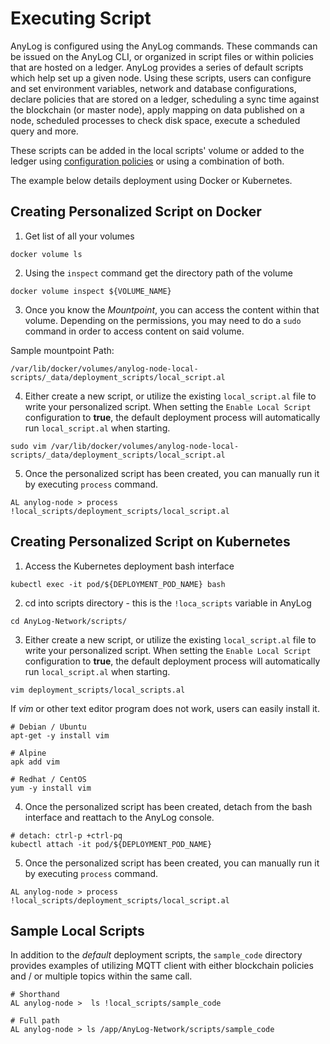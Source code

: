 # Executing Script

AnyLog is configured using the AnyLog commands. These commands can be issued on the AnyLog CLI, or organized in script 
files or within policies that are hosted on a ledger.
AnyLog provides a series of default scripts which help set up a given node. 
Using these scripts, users can configure and set environment variables, network and database configurations, 
declare policies that are stored on a ledger, scheduling a sync time against the blockchain (or master node), 
apply mapping on data published on a node, scheduled processes to check disk space, execute a scheduled query and more.   

These scripts can be added in the local scripts' volume or added to the ledger using 
[configuration policies](../policies.md#configuration-policies) or using a combination of both.

The example below details deployment using Docker or Kubernetes.

## Creating Personalized Script on Docker
1. Get list of all your volumes
```shell
docker volume ls 
```

2. Using the `inspect` command get the directory path of the volume
```shell 
docker volume inspect ${VOLUME_NAME}
```

3. Once you know the _Mountpoint_, you can access the content within that volume. Depending on the permissions, 
you may need to do a `sudo` command in order to access content on said volume.

Sample mountpoint Path: 
```shell
/var/lib/docker/volumes/anylog-node-local-scripts/_data/deployment_scripts/local_script.al
```

4. Either create a new script, or utilize the existing `local_script.al` file to write your personalized script. 
When setting the `Enable Local Script` configuration to **true**, the default deployment process will automatically run
`local_script.al` when starting. 
```shell 
sudo vim /var/lib/docker/volumes/anylog-node-local-scripts/_data/deployment_scripts/local_script.al
```

5. Once the personalized script has been created, you can manually run it by executing `process` command.
```shell
AL anylog-node > process !local_scripts/deployment_scripts/local_script.al
```

## Creating Personalized Script on Kubernetes
1. Access the Kubernetes deployment bash interface  
```shell
kubectl exec -it pod/${DEPLOYMENT_POD_NAME} bash
```

2. cd into scripts directory - this is the `!loca_scripts` variable in AnyLog 
```shell 
cd AnyLog-Network/scripts/
```

3. Either create a new script, or utilize the existing `local_script.al` file to write your personalized script. 
When setting the `Enable Local Script` configuration to **true**, the default deployment process will automatically run
`local_script.al` when starting.
```shell
vim deployment_scripts/local_scripts.al 
```

If _vim_ or other text editor program does not work, users can easily install it. 
```shell
# Debian / Ubuntu 
apt-get -y install vim 

# Alpine 
apk add vim 

# Redhat / CentOS
yum -y install vim
```

4. Once the personalized script has been created, detach from the bash interface and reattach to the AnyLog console. 
```shell
# detach: ctrl-p +ctrl-pq 
kubectl attach -it pod/${DEPLOYMENT_POD_NAME}
```

5. Once the personalized script has been created, you can manually run it by executing `process` command.
```anylog 
AL anylog-node > process !local_scripts/deployment_scripts/local_script.al
```


## Sample Local Scripts
In addition to the _default_ deployment scripts, the `sample_code` directory provides examples of utilizing MQTT client
with either blockchain policies and / or multiple topics within the same call. 

```anylog
# Shorthand
AL anylog-node >  ls !local_scripts/sample_code

# Full path 
AL anylog-node > ls /app/AnyLog-Network/scripts/sample_code 
```
